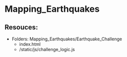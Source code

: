 # Mapping_Earthquakes

## Resouces:

- Folders: Mapping_Earthquakes/Earthquake_Challenge
  - index.html
  - /static/js/challenge_logic.js
